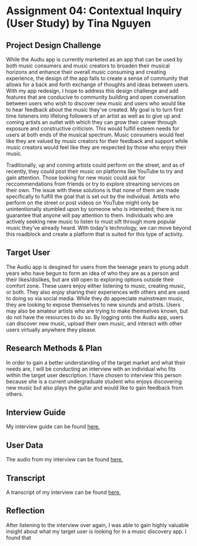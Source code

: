 # Assignment 04: Contextual Inquiry (User Study) by Tina Nguyen
## Project Design Challenge
While the Audiu app is currently marketed as an app that can be used by both music consumers and music creators to broaden their musical horizons and enhance their overall music consuming and creating experience, the design of the app fails to create a sense of community that allows for a back and forth exchange of thoughts and ideas between users. With my app redesign, I hope to address this design challenge and add features that are conducive to community building and open conversation between users who wish to discover new music and users who would like to hear feedback about the music they've created. My goal is to turn first time listeners into lifelong followers of an artist as well as to give up and coming artists an outlet with which they can grow their career through exposure and constructive criticism. This would fulfill esteem needs for users at both ends of the musical spectrum. Music consumers would feel like they are valued by music creators for their feedback and support while music creators would feel like they are respected by those who enjoy their music. 

Traditionally, up and coming artists could perform on the street, and as of recently, they could post their music on platforms like YouTube to try and gain attention. Those looking for new music could ask for reccommendations from friends or try to explore streaming services on their own. The issue with these solutions is that none of them are made specifically to fulfill the goal that is set out by the individual. Artists who perform on the street or post videos on YouTube might only be unintentionally stumbled upon by someone who is interested; there is no guarantee that anyone will pay attention to them. Individuals who are actively seeking new music to listen to must sift through more popular music they've already heard. With today's technology, we can move beyond this roadblock and create a platform that is suited for this type of activity. 
## Target User
The Audiu app is desgined for users from the teenage years to young adult years who have begun to form an idea of who they are as a person and their likes/dislikes, but are still open to exploring options outside their comfort zone. These users enjoy either listening to music, creating music, or both. They also enjoy sharing their experiences with others and are used to doing so via social media. While they do appreciate mainstream music, they are looking to expose themselves to new sounds and artists. Users may also be amateur artists who are trying to make themselves known, but do not have the resources to do so. By logging onto the Audiu app, users can discover new music, upload their own music, and interact with other users virtually anywhere they please. 
## Research Methods & Plan
In order to gain a better understanding of the target market and what their needs are, I will be conducting an interview with an individual who fits within the target user description. I have chosen to interview this person because she is a current undergraduate student who enjoys discovering new music but also plays the guitar and would like to gain feedback from others. 
## Interview Guide
My interview guide can be found [here.](https://docs.google.com/document/d/18L2gjK9DtOfDz4cWBq2Y7q8A1wvW1MUz62mXbET3Ie4/edit?usp=sharing)
## User Data
The audio from my interview can be found [here.](https://drive.google.com/file/d/1qvZgqq_CVisQHp8KbcplvAOVZn48zaie/view?usp=sharing)
## Transcript
A transcript of my interview can be found [here.](https://docs.google.com/document/d/1MxDwnukKDavsXwVmNSrjdUr_LMZfHBS0rd8nRBbKSNQ/edit?usp=sharing) 
## Reflection
After listening to the interview over again, I was able to gain highly valuable insight about what my target user is looking for in a music discovery app. I found that 
